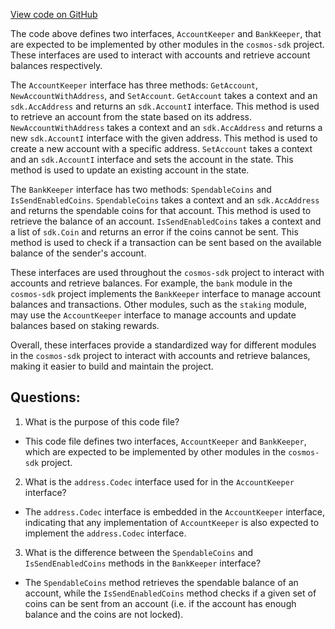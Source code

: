 [View code on GitHub](https://github.com/cosmos/cosmos-sdk.git/x/authz/expected_keepers.go)

The code above defines two interfaces, `AccountKeeper` and `BankKeeper`, that are expected to be implemented by other modules in the `cosmos-sdk` project. These interfaces are used to interact with accounts and retrieve account balances respectively.

The `AccountKeeper` interface has three methods: `GetAccount`, `NewAccountWithAddress`, and `SetAccount`. `GetAccount` takes a context and an `sdk.AccAddress` and returns an `sdk.AccountI` interface. This method is used to retrieve an account from the state based on its address. `NewAccountWithAddress` takes a context and an `sdk.AccAddress` and returns a new `sdk.AccountI` interface with the given address. This method is used to create a new account with a specific address. `SetAccount` takes a context and an `sdk.AccountI` interface and sets the account in the state. This method is used to update an existing account in the state.

The `BankKeeper` interface has two methods: `SpendableCoins` and `IsSendEnabledCoins`. `SpendableCoins` takes a context and an `sdk.AccAddress` and returns the spendable coins for that account. This method is used to retrieve the balance of an account. `IsSendEnabledCoins` takes a context and a list of `sdk.Coin` and returns an error if the coins cannot be sent. This method is used to check if a transaction can be sent based on the available balance of the sender's account.

These interfaces are used throughout the `cosmos-sdk` project to interact with accounts and retrieve balances. For example, the `bank` module in the `cosmos-sdk` project implements the `BankKeeper` interface to manage account balances and transactions. Other modules, such as the `staking` module, may use the `AccountKeeper` interface to manage accounts and update balances based on staking rewards.

Overall, these interfaces provide a standardized way for different modules in the `cosmos-sdk` project to interact with accounts and retrieve balances, making it easier to build and maintain the project.
## Questions: 
 1. What is the purpose of this code file?
- This code file defines two interfaces, `AccountKeeper` and `BankKeeper`, which are expected to be implemented by other modules in the `cosmos-sdk` project.

2. What is the `address.Codec` interface used for in the `AccountKeeper` interface?
- The `address.Codec` interface is embedded in the `AccountKeeper` interface, indicating that any implementation of `AccountKeeper` is also expected to implement the `address.Codec` interface.

3. What is the difference between the `SpendableCoins` and `IsSendEnabledCoins` methods in the `BankKeeper` interface?
- The `SpendableCoins` method retrieves the spendable balance of an account, while the `IsSendEnabledCoins` method checks if a given set of coins can be sent from an account (i.e. if the account has enough balance and the coins are not locked).